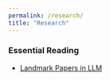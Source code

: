 ```yaml
---
permalink: /research/
title: "Research"
---
```


  <h3>Essential Reading</h3>
  <ul>
    <li>
      <a href="{{ site.baseurl }}/_research/01_Papers/Landmark_Papers" target="_blank">Landmark Papers in LLM</a>
    </li>
  </ul>
